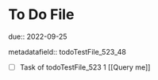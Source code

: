# To Do File

due:: 2022-09-25

metadatafield:: todoTestFile_523_48

- [ ] Task of todoTestFile_523 1 [[Query me]]
